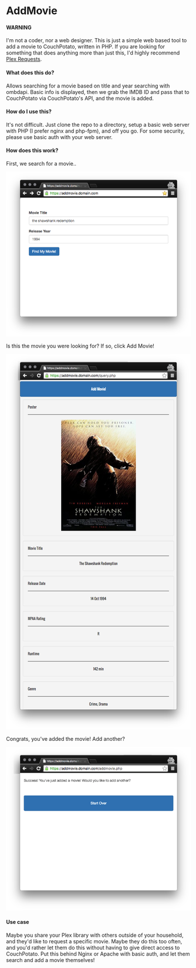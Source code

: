 # AddMovie

#### WARNING
I'm not a coder, nor a web designer.  This is just a simple web based tool to add a movie to CouchPotato, written in PHP.  If you are looking for something that does anything more than just this, I'd highly recommend [Plex Requests](https://github.com/lokenx/plexrequests-meteor).

#### What does this do?
 
Allows searching for a movie based on title and year searching with ombdapi.  Basic info is displayed, then we grab the IMDB ID and pass that to CouchPotato via CouchPotato's API, and the movie is added.

#### How do I use this?

It's not difficult.  Just clone the repo to a directory, setup a basic web server with PHP (I prefer nginx and php-fpm), and off you go.  For some security, please use basic auth with your web server.

#### How does this work?

First, we search for a movie..  

![search](/screenshots/search.png?raw=true "Search for a Movie")

Is this the movie you were looking for?  If so, click Add Movie! 

![find](/screenshots/find.png?raw=true "Find the Movie")

Congrats, you've added the movie!  Add another?  

![add](/screenshots/add.png?raw=true "Add the Movie")


#### Use case

Maybe you share your Plex library with others outside of your household, and they'd like to request a specific movie.  Maybe they do this too often, and you'd rather let them do this without having to give direct access to CouchPotato.  Put this behind Nginx or Apache with basic auth, and let them search and add a movie themselves!
